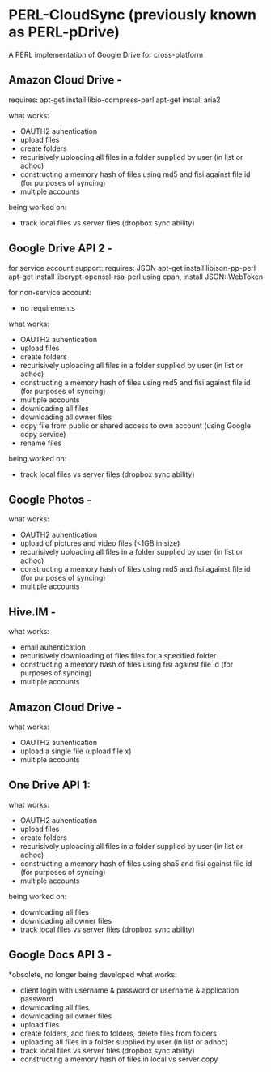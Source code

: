 PERL-CloudSync
(previously known as PERL-pDrive)
=================================

A PERL implementation of Google Drive for cross-platform



Amazon Cloud Drive -
-------------------------------
requires:
apt-get install libio-compress-perl
apt-get install aria2

what works:
- OAUTH2 auhentication
- upload files
- create folders
- recurisively uploading all files in a folder supplied by user (in list or adhoc)
- constructing a memory hash of files using md5 and fisi against file id (for purposes of syncing)
- multiple accounts

being worked on:
- track local files vs server files (dropbox sync ability)


Google Drive API 2 -
-------------------------------

for service account support:
requires: JSON
apt-get install libjson-pp-perl
apt-get install libcrypt-openssl-rsa-perl
using cpan, install JSON::WebToken

for non-service account:
- no requirements

what works:
- OAUTH2 auhentication
- upload files
- create folders
- recurisively uploading all files in a folder supplied by user (in list or adhoc)
- constructing a memory hash of files using md5 and fisi against file id (for purposes of syncing)
- multiple accounts
- downloading all files
- downloading all owner files
- copy file from public or shared access to own account (using Google copy service)
- rename files

being worked on:
- track local files vs server files (dropbox sync ability)

Google Photos -
--------------------------
what works:
- OAUTH2 auhentication
- upload of pictures and video files (<1GB in size)
- recurisively uploading all files in a folder supplied by user (in list or adhoc)
- constructing a memory hash of files using md5 and fisi against file id (for purposes of syncing)
- multiple accounts

Hive.IM -
----------------
what works:
- email auhentication
- recurisively downloading of files files for a specified folder
- constructing a memory hash of files using fisi against file id (for purposes of syncing)
- multiple accounts

Amazon Cloud Drive -
--------------------------------
what works:
- OAUTH2 auhentication
- upload a single file (upload file x)
- multiple accounts

One Drive API 1:
-------------------------
what works:
- OAUTH2 auhentication
- upload files
- create folders
- recurisively uploading all files in a folder supplied by user (in list or adhoc)
- constructing a memory hash of files using sha5 and fisi against file id (for purposes of syncing)
- multiple accounts

being worked on:
- downloading all files
- downloading all owner files
- track local files vs server files (dropbox sync ability)


Google Docs API 3 -
-------------------------------
*obsolete, no longer being developed
what works:
- client login with username & password or username & application password
- downloading all files
- downloading all owner files
- upload files
- create folders, add files to folders, delete files from folders
- uploading all files in a folder supplied by user (in list or adhoc)
- track local files vs server files (dropbox sync ability)
- constructing a memory hash of files in local vs server copy

